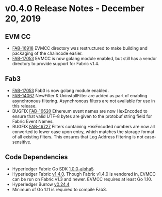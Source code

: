 v0.4.0 Release Notes - December 20, 2019
========================================

EVM CC
------
 - [FAB-16918](https://jira.hyperledger.org/browse/FAB-16918) EVMCC directory
   was restructured to make building and packaging of the chaincode easier.
 - [FAB-17053](https://jira.hyperledger.org/browse/FAB-17053) EVMCC is now
   golang module enabled, but still has a vendor directory to provide support
   for Fabric v1.4.

Fab3
----
 - [FAB-17053](https://jira.hyperledger.org/browse/FAB-17053) Fab3 is now golang
   module enabled.
 - [FAB-14067](https://jira.hyperledger.org/browse/FAB-14067) NewFilter &
   UninstallFilter are added as part of enabling asynchronous
   filtering. Asynchronous filters are not available for use in this release.
 - BUGFIX [FAB-16620](https://jira.hyperledger.org/browse/FAB-16620) Ethereum event
   names are now HexEncoded to ensure that valid UTF-8 bytes are given to the
   protobuf string field for Fabric Event Names.
 - BUGFIX [FAB-16727](https://jira.hyperledger.org/browse/FAB-16727) Filters
   containing HexEncoded numbers are now all converted to lower case upon entry,
   which matches the storage format of all existing filters. This ensures that
   Log Address filtering is not case-sensitive.
 
Code Dependencies
-----------------
- Hyperledger Fabric Go SDK [1.0.0-alpha5](https://github.com/hyperledger/fabric-sdk-go/releases/tag/v1.0.0-alpha5)
- Hyperledger Fabric [v1.4.0](https://github.com/hyperledger/fabric/releases/tag/v1.4.0).
Though Fabric v1.4.0 is vendored in, EVMCC can be run on Fabric v1.3 and newer.
EVMCC requires at least Go 1.10.
- Hyperledger Burrow [v0.24.4](https://github.com/hyperledger/burrow/releases/tag/v0.24.4)
- Minimum of Go 1.11 is required to compile Fab3.
